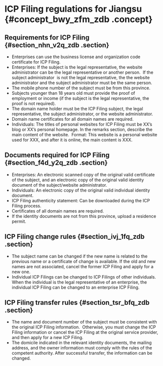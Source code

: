 # ICP Filing regulations for Jiangsu {#concept_bwy_zfm_zdb .concept}

## Requirements for ICP Filing {#section_nhn_v2q_zdb .section}

-   Enterprises can use the business license and organization code certificate for ICP Filing.
-   Enterprises: If the subject is the legal representative, the website administrator can be the legal representative or another person.  If the subject administrator  is not the legal representative, the the website administrator and the subject administrator must be the same person.
-   The mobile phone number of the subject must be from this province.
-   Subjects younger than 18 years old must provide the proof of employment or income \(if the subject is the legal representative, the proof is not required\).
-   The domain name holder must be the ICP Filing subject, the legal representative, the subject administrator, or the website administrator.
-   Domain name certificates for all domain names are required.
-   Individuals: The titles of personal websites for ICP Filing must be XX’s blog or XX’s personal homepage. In the remarks section, describe the main content of the website.  Format: This website is a personal website used for XXX, and after it is online, the main content is XXX.

## Documents required for ICP Filing {#section_f4d_y2q_zdb .section}

-   Enterprises: An electronic scanned copy of the original valid certificate of the subject, and an electronic copy of the original valid identity document of the subject/website administrator.
-   Individuals: An electronic copy of the original valid individual identity document.
-   ICP Filing authenticity statement: Can be downloaded during the ICP Filing process.
-   Certificates of all domain names are required.
-   If the identity documents are not from this province, upload a residence permit.

## ICP Filing change rules {#section_ivj_1fq_zdb .section}

-   The subject name can be changed if the new name is related to the previous name or a certificate of change is available. If the old and new names are not associated, cancel the former ICP Filing and apply for a new one.
-   Individual ICP Filings can be changed to ICP Filings of other individuals.  When the individual is the legal representative of an enterprise, the individual ICP Filing can be changed to an enterprise ICP Filing.

## ICP Filing transfer rules {#section_tsr_bfq_zdb .section}

-   The name and document number of the subject must be consistent with the original ICP Filing information.  Otherwise, you must change the ICP Filing information or cancel the ICP Filing at the original service provider, and then apply for a new ICP Filing.
-   The domicile indicated in the relevant identity documents, the mailing address, and the owner information must comply with the rules of the competent authority. After successful transfer, the information can be changed.

